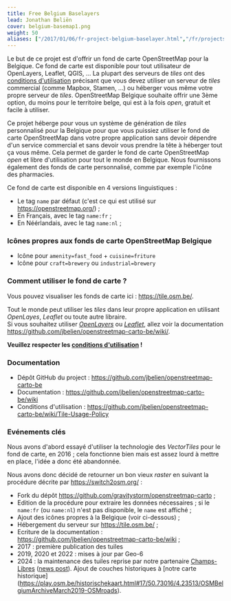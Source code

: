 ```yaml
---
title: Free Belgium Baselayers
lead: Jonathan Beliën
cover: belgium-basemap1.png
weight: 50
aliases: ["/2017/01/06/fr-project-belgium-baselayer.html","/fr/projects/belgium-baselayer.html"]
---
```


Le but de ce projet est d'offrir un fond de carte OpenStreetMap pour la Belgique. Ce fond de carte est disponible pour tout utilisateur de OpenLayers, Leaflet, QGIS, ...
La plupart des serveurs de *tiles* ont des [conditions d'utilisation](https://operations.osmfoundation.org/policies/tiles/) précisant que vous devez utiliser un serveur de *tiles* commercial (comme Mapbox, Stamen, ...) ou héberger vous même votre propre serveur de *tiles*.
OpenStreetMap Belgique souhaite offrir une 3ème option, du moins pour le territoire belge, qui est à la fois *open*, gratuit et facile à utiliser.

Ce projet héberge pour vous un système de génération de *tiles* personnalisé pour la Belgique pour que vous puissiez utiliser le fond de carte OpenStreetMap dans votre propre application sans devoir dépendre d'un service commercial et sans devoir vous prendre la tête à héberger tout ça vous même. Cela permet de garder le fond de carte OpenStreetMap *open* et libre d'utilisation pour tout le monde en Belgique.
Nous fournissons également des fonds de carte personnalisé, comme par exemple l'icône des pharmacies.

Ce fond de carte est disponible en 4 versions linguistiques :

* Le tag `name` par défaut (c'est ce qui est utilisé sur <https://openstreetmap.org/>) ;
* En Français, avec le tag `name:fr` ;
* En Néérlandais, avec le tag `name:nl` ;

### Icônes propres aux fonds de carte OpenStreetMap Belgique

- Icône pour `amenity=fast_food` + `cuisine=friture`
- Icône pour `craft=brewery` ou `industrial=brewery`

### Comment utiliser le fond de carte ?

Vous pouvez visualiser les fonds de carte ici : <https://tile.osm.be/>.

Tout le monde peut utiliser les *tiles* dans leur propre application en utilisant *OpenLayes*, *Leaflet* ou toute autre libraire.  
Si vous souhaitez utiliser *[OpenLayers](https://openlayers.org/)* ou *[Leaflet](http://leafletjs.com/)*, allez voir la documentation <https://github.com/jbelien/openstreetmap-carto-be/wiki/>.

**Veuillez respecter les [conditions d'utilisation](https://github.com/jbelien/openstreetmap-carto-be/wiki/Tile-Usage-Policy) !**

### Documentation

- Dépôt GitHub du project : <https://github.com/jbelien/openstreetmap-carto-be>
- Documentation : <https://github.com/jbelien/openstreetmap-carto-be/wiki>
- Conditions d'utilisation : <https://github.com/jbelien/openstreetmap-carto-be/wiki/Tile-Usage-Policy>


### Evénements clés

Nous avons d'abord essayé d'utiliser la technologie des *VectorTiles* pour le fond de carte, en 2016 ; cela fonctionne bien mais est assez lourd à mettre en place, l'idée a donc été abandonnée.

Nous avons donc décidé de retourner un bon vieux *raster* en suivant la procédure décrite par <https://switch2osm.org/> :

- Fork du dépôt <https://github.com/gravitystorm/openstreetmap-carto> ;
- Edition de la procédure pour extraire les données nécessaires ; si le `name:fr` (ou `name:nl`) n'est pas disponible, le `name` est affiché ;
- Ajout des icônes propres à la Belgique (voir ci-dessous) ;
- Hébergement du serveur sur <https://tile.osm.be/> ;
- Ecriture de la documentation : <https://github.com/jbelien/openstreetmap-carto-be/wiki> ;
- 2017 : première publication des tuiles
- 2019, 2020 et 2022 : mises à jour par Geo-6
- 2024 : la maintenance des tuiles reprise par notre partenaire [Champs-Libres](https://champs-libres.coop) ([news post](https://openstreetmap.be/fr/2024/04/25/tiles-updated.html)). Ajout de couches historiques à [notre carte historique] (https://play.osm.be/historischekaart.html#17/50.73016/4.23513/OSMBelgiumArchiveMarch2019-OSMroads).